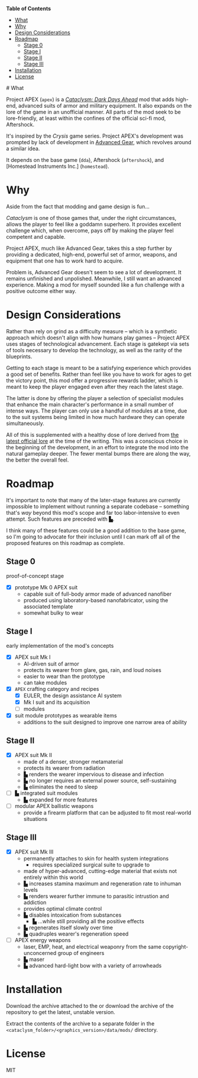 <!-- START doctoc generated TOC please keep comment here to allow auto update -->
<!-- DON'T EDIT THIS SECTION, INSTEAD RE-RUN doctoc TO UPDATE -->
**Table of Contents**  

- [What](#what)
- [Why](#why)
- [Design Considerations](#design-considerations)
- [Roadmap](#roadmap)
  - [Stage 0](#stage-0)
  - [Stage I](#stage-i)
  - [Stage II](#stage-ii)
  - [Stage III](#stage-iii)
- [Installation](#installation)
- [License](#license)

<!-- END doctoc generated TOC please keep comment here to allow auto update -->

﻿# What

Project APEX (`apex`) is a [*Cataclysm: Dark Days Ahead*](http://github.com/cleverRaven/Cataclysm-DDA) mod that adds high-end, advanced suits of armor and military equipment. It also expands on the lore of the game in an unofficial manner. All parts of the mod seek to be lore-friendly, at least within the confines of the official sci-fi mod, Aftershock.

It's inspired by the *Crysis* game series. Project APEX's development was prompted by lack of development in [Advanced Gear](https://github.com/Lorith/AdvancedGear-CDDA-Mod), which revolves around a similar idea.

It depends on the base game (`dda`), Aftershock (`aftershock`), and [Homestead Instruments Inc.] (`homestead`).

# Why

Aside from the fact that modding and game design is fun...

*Cataclysm* is one of those games that, under the right circumstances, allows the player to feel like a goddamn superhero. It provides excellent challenge which, when overcome, pays off by making the player feel competent and capable.

Project APEX, much like Advanced Gear, takes this a step further by providing a dedicated, high-end, powerful set of armor, weapons, and equipment that one has to work hard to acquire.

Problem is, Advanced Gear doesn't seem to see a lot of development. It remains unfinished and unpolished. Meanwhile, I still want an advanced experience. Making a mod for myself sounded like a fun challenge with a positive outcome either way.

# Design Considerations

Rather than rely on grind as a difficulty measure – which is a synthetic approach which doesn't align with how humans play games – Project APEX uses stages of technological advancement. Each stage is gatekept via sets of tools necessary to develop the technology, as well as the rarity of the blueprints.

Getting to each stage is meant to be a satisfying experience which provides a good set of benefits. Rather than feel like you have to work for ages to get the victory point, this mod offer a progressive rewards ladder, which is meant to keep the player engaged even after they reach the latest stage.

The latter is done by offering the player a selection of specialist modules that enhance the main character's performance in a small number of intense ways. The player can only use a handful of modules at a time, due to the suit systems being limited in how much hardware they can operate simultaneously.

All of this is supplemented with a healthy dose of lore derived from [the latest official lore](https://cataclysmdda.org/design-doc/) at the time of the writing. This was a conscious choice in the beginning of the development, in an effort to integrate the mod into the natural gameplay deeper. The fewer mental bumps there are along the way, the better the overall feel.

# Roadmap

It's important to note that many of the later-stage features are currently impossible to implement without running a separate codebase – something that's *way* beyond this mod's scope and far too labor-intensive to even attempt. Such features are preceded with ▙.

I think many of these features could be a good addition to the base game, so I'm going to advocate for their inclusion until I can mark off all of the proposed features on this roadmap as complete.

## Stage 0

proof-of-concept stage

- [x] prototype Mk 0 APEX suit
  - capable suit of full-body armor made of advanced nanofiber
  - produced using laboratory-based nanofabricator, using the associated template
  - somewhat bulky to wear

## Stage I

early implementation of the mod's concepts

- [x] APEX suit Mk I
  - AI-driven suit of armor
  - protects its wearer from glare, gas, rain, and loud noises
  - easier to wear than the prototype
  - can take modules
- [x] `APEX` crafting category and recipes
  - [x] EULER, the design assistance AI system
  - [x] Mk I suit and its acquisition
  - [ ] modules
- [x] suit module prototypes as wearable items
  - additions to the suit designed to improve one narrow area of ability

## Stage II

- [x] APEX suit Mk II
  - made of a denser, stronger metamaterial
  - protects its wearer from radiation
  - ▙ renders the wearer impervious to disease and infection
  - ▙ no longer requires an external power source, self-sustaining
  - ▙ eliminates the need to sleep
- [ ] ▙ integrated suit modules
  - ▙ expanded for more features
- [ ] modular APEX ballistic weapons
  - provide a firearm platform that can be adjusted to fit most real-world situations

## Stage III

- [x] APEX suit Mk III
  - permanently attaches to skin for health system integrations
    - requires specialized surgical suite to upgrade to
  - made of hyper-advanced, cutting-edge material that exists not entirely within this world
  - ▙ increases stamina maximum and regeneration rate to inhuman levels
  - ▙ renders wearer further immune to parasitic intrustion and addiction
  - provides optimal climate control
  - ▙ disables intoxication from substances
    - ▙ ...while still providing all the positive effects
  - ▙ regenerates itself slowly over time
  - ▙ quadruples wearer's regeneration speed
- [ ] APEX energy weapons
  - laser, EMP, heat, and electrical weaponry from the same copyright-unconcerned group of engineers
  - ▙ maser
  - ▙ advanced hard-light bow with a variety of arrowheads

# Installation

Download the archive attached to the or download the archive of the repository to get the latest, unstable version.

Extract the contents of the archive to a separate folder in the `<cataclysm_folder>/<graphics_version>/data/mods/` directory.

# License

MIT
